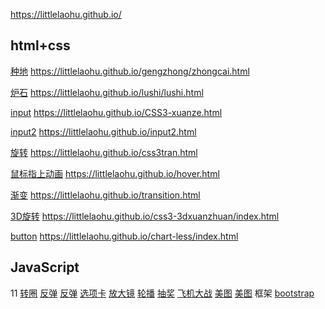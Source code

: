 https://littlelaohu.github.io/

## html+css
[种地](https://littlelaohu.github.io/gengzhong/zhongcai.html) https://littlelaohu.github.io/gengzhong/zhongcai.html

[炉石](https://littlelaohu.github.io/lushi/lushi.html) https://littlelaohu.github.io/lushi/lushi.html

[input](https://littlelaohu.github.io/CSS3-xuanze.html) https://littlelaohu.github.io/CSS3-xuanze.html

[input2](https://littlelaohu.github.io/input2.html) https://littlelaohu.github.io/input2.html

[旋转](https://littlelaohu.github.io/css3tran.html) https://littlelaohu.github.io/css3tran.html

[鼠标指上动画](https://littlelaohu.github.io/hover.html) https://littlelaohu.github.io/hover.html

[渐变](https://littlelaohu.github.io/transition.html) https://littlelaohu.github.io/transition.html

[3D旋转](https://littlelaohu.github.io/css3-3dxuanzhuan/index.html) https://littlelaohu.github.io/css3-3dxuanzhuan/index.html


[button](https://littlelaohu.github.io/chart-less/index.html) https://littlelaohu.github.io/chart-less/index.html

## JavaScript
11      <a href="https://littlelaohu.github.io/zhuanquan.html" target="_blank">转圈</a>
        <a href="https://littlelaohu.github.io/fantan01.html" target="_blank">反弹</a>
        <a href="https://littlelaohu.github.io/fantan02.html" target="_blank">反弹</a>
        <a href="https://littlelaohu.github.io/xuanxiangka.html" target="_blank">选项卡</a>
        <a href="https://littlelaohu.github.io/fangdajing.html" target="_blank">放大镜</a>
        <a href="https://littlelaohu.github.io/luobo/xxx.html" target="_blank">轮播</a>
    <a href="https://littlelaohu.github.io/choujiang/choujiang.html" target="_blank">抽奖</a>
      <a href="https://littlelaohu.github.io/God/God.html" target="_blank">飞机大战</a>
        <a href="https://littlelaohu.github.io/js-meitu.html" target="_blank">美图</a>
        <a href="https://littlelaohu.github.io/jq-meitu.html" target="_blank">美图</a>
框架    <a href="https://littlelaohu.github.io/03-zhongdi/zhongdi.html" target="_blank">bootstrap</a>
        